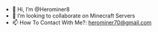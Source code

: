 - 👋 Hi, I’m @Herominer8
- 💞️ I’m looking to collaborate on Minecraft Servers
- 📫 How To Contact With Me?: herominer70@gmail.com

<!---
Herominer8/Herominer8 is a ✨ special ✨ repository because its `README.md` (this file) appears on your GitHub profile.
You can click the Preview link to take a look at your changes.
--->
